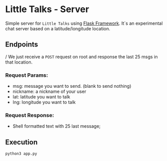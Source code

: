 # Little Talks - Server

Simple server for `Little Talks` using [Flask Framework](https://flask.palletsprojects.com). It´s an experimental chat server based on a latitude/longitude location.

## Endpoints
/ We just receive a `POST` request on root and response the last 25 msgs in that location.

### Request Params:
- msg: message you want to send. (blank to send nothing)
- nickname: a nickname of your user
- lat: latitude you want to talk
- lng: longitude you want to talk

### Request Response:
- Shell formatted text with 25 last message;

## Execution

```Shell
python3 app.py
```